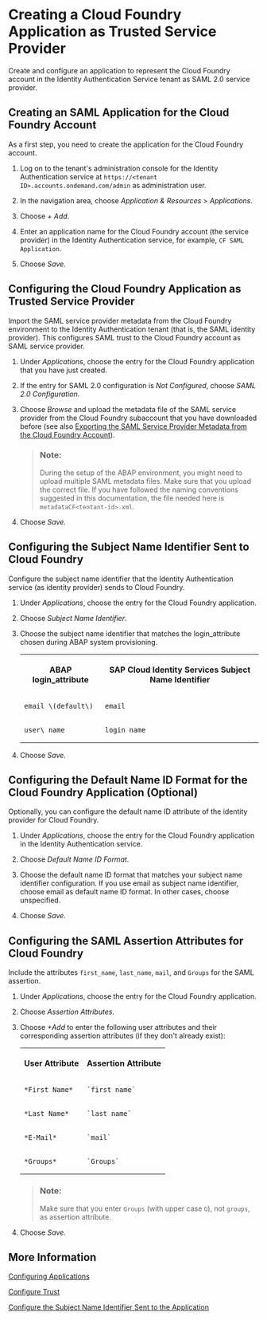 <!-- loiobfc537a69b4a40368729831fb0efa9f3 -->

# Creating a Cloud Foundry Application as Trusted Service Provider

Create and configure an application to represent the Cloud Foundry account in the Identity Authentication Service tenant as SAML 2.0 service provider.



<a name="loiobfc537a69b4a40368729831fb0efa9f3__section_i5z_z14_cgb"/>

## Creating an SAML Application for the Cloud Foundry Account

As a first step, you need to create the application for the Cloud Foundry account.

1.  Log on to the tenant's administration console for the Identity Authentication service at `https://<tenant ID>.accounts.ondemand.com/admin` as administration user.

2.  In the navigation area, choose *Application & Resources* \> *Applications*.

3.  Choose *\+ Add*.

4.  Enter an application name for the Cloud Foundry account \(the service provider\) in the Identity Authentication service, for example, `CF SAML Application`.

5.  Choose *Save*.




<a name="loiobfc537a69b4a40368729831fb0efa9f3__section_ch4_5b4_cgb"/>

## Configuring the Cloud Foundry Application as Trusted Service Provider

Import the SAML service provider metadata from the Cloud Foundry environment to the Identity Authentication tenant \(that is, the SAML identity provider\). This configures SAML trust to the Cloud Foundry account as SAML service provider.

1.  Under *Applications*, choose the entry for the Cloud Foundry application that you have just created.

2.  If the entry for SAML 2.0 configuration is *Not Configured*, choose *SAML 2.0 Configuration*.

3.  Choose *Browse* and upload the metadata file of the SAML service provider from the Cloud Foundry subaccount that you have downloaded before \(see also [Exporting the SAML Service Provider Metadata from the Cloud Foundry Account](exporting-the-saml-service-provider-metadata-from-the-cloud-foundry-account-326c830.md)\).

    > ### Note:  
    > During the setup of the ABAP environment, you might need to upload multiple SAML metadata files. Make sure that you upload the correct file. If you have followed the naming conventions suggested in this documentation, the file needed here is `metadataCF<tentant-id>.xml`.

4.  Choose *Save*.




<a name="loiobfc537a69b4a40368729831fb0efa9f3__section_o5j_xbq_cgb"/>

## Configuring the Subject Name Identifier Sent to Cloud Foundry

Configure the subject name identifier that the Identity Authentication service \(as identity provider\) sends to Cloud Foundry.

1.  Under *Applications*, choose the entry for the Cloud Foundry application.

2.  Choose *Subject Name Identifier*.

3.  Choose the subject name identifier that matches the login\_attribute chosen during ABAP system provisioning.


    <table>
    <tr>
    <th valign="top">

    ABAP login\_attribute


    
    </th>
    <th valign="top">

    SAP Cloud Identity Services Subject Name Identifier


    
    </th>
    </tr>
    <tr>
    <td valign="top">
    
        email \(default\)


    
    </td>
    <td valign="top">
    
        email


    
    </td>
    </tr>
    <tr>
    <td valign="top">
    
        user\_name


    
    </td>
    <td valign="top">
    
        login name


    
    </td>
    </tr>
    </table>
    
4.  Choose *Save*.




<a name="loiobfc537a69b4a40368729831fb0efa9f3__section_r4n_ccq_cgb"/>

## Configuring the Default Name ID Format for the Cloud Foundry Application \(Optional\)

Optionally, you can configure the default name ID attribute of the identity provider for Cloud Foundry.

1.  Under *Applications*, choose the entry for the Cloud Foundry application in the Identity Authentication service.

2.  Choose *Default Name ID Format*.

3.  Choose the default name ID format that matches your subject name identifier configuration. If you use email as subject name identifier, choose email as default name ID format. In other cases, choose unspecified.
4.  Choose *Save*.




<a name="loiobfc537a69b4a40368729831fb0efa9f3__section_gyw_hcq_cgb"/>

## Configuring the SAML Assertion Attributes for Cloud Foundry

Include the attributes `first_name`, `last_name`, `mail`, and `Groups` for the SAML assertion.

1.  Under *Applications*, choose the entry for the Cloud Foundry application.

2.  Choose *Assertion Attributes*.

3.  Choose *\+Add* to enter the following user attributes and their corresponding assertion attributes \(if they don't already exist\):


    <table>
    <tr>
    <th valign="top">

    User Attribute


    
    </th>
    <th valign="top">

    Assertion Attribute


    
    </th>
    </tr>
    <tr>
    <td valign="top">
    
        *First Name*


    
    </td>
    <td valign="top">
    
        `first_name`


    
    </td>
    </tr>
    <tr>
    <td valign="top">
    
        *Last Name*


    
    </td>
    <td valign="top">
    
        `last_name`


    
    </td>
    </tr>
    <tr>
    <td valign="top">
    
        *E-Mail*


    
    </td>
    <td valign="top">
    
        `mail`


    
    </td>
    </tr>
    <tr>
    <td valign="top">
    
        *Groups*


    
    </td>
    <td valign="top">
    
        `Groups`


    
    </td>
    </tr>
    </table>
    
    > ### Note:  
    > Make sure that you enter `Groups` \(with upper case `G`\), not `groups`, as assertion attribute.

4.  Choose *Save*.




<a name="loiobfc537a69b4a40368729831fb0efa9f3__section_vy1_vcq_cgb"/>

## More Information

[Configuring Applications](https://help.sap.com/viewer/6d6d63354d1242d185ab4830fc04feb1/Cloud/en-US/61ad3b0796ca4f5bae706632a29b1418.html)

[Configure Trust](https://help.sap.com/viewer/6d6d63354d1242d185ab4830fc04feb1/Cloud/en-US/f96e4c5930a94d1ba117e05a3f3c30fc.html)

[Configure the Subject Name Identifier Sent to the Application](https://help.sap.com/viewer/6d6d63354d1242d185ab4830fc04feb1/Cloud/en-US/1d020e3a3ba34c43a71fde70bfa6419a.html)

